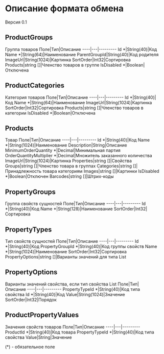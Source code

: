 # Описание формата обмена
Версия 0.1

## ProductGroups
Группа товаров
Поле|Тип|Описание
----|---|---------
Id *|String(40)|Код
Name *|String(64)|Наименование
ParentGroupId|String(40)|Код родителя
ImageUrl|String(1024)|Картинка
SortOrder|Int32|Сортировка
Products|string []|Членство товаров в группе
IsDisabled *|Boolean|Отключена

## ProductCategories
Категория товаров
Поле|Тип|Описание
----|---|---------
Id *|String(40)|Код
Name *|String(64)|Наименование
ImageUrl|String(1024)|Картинка
SortOrder|Int32|Сортировка
Products|string []|Членство товаров в категории
IsDisabled *|Boolean|Отключена

## Products
Товар
Поле|Тип|Описание
----|---|---------
Id *|String(40)|Код
Name *|String(1024)|Наименование
Description|String|Описание
MinimumOrderQuantity *|Decimal|Минимальная партия
OrderQuantityMultiplier *|Decimal|Множитель заказанного количества
ImageUrl|String(1024)|Картинка
Properties|string []|Свойства
Groups|string []|Членство товара в группах
Categories|string []|Принадлежность товара категориям
Images|string []|Картинки
IsDisabled *|Boolean|Отключен
Barcodes|string []|Штрих-коды

## PropertyGroups
Группа свойств сущностей
Поле|Тип|Описание
----|---|---------
Id *|String(40)|Код
Name *|String(128)|Наименование
SortOrder|Int32|Сортировка

## PropertyTypes
Тип свойств сущностей
Поле|Тип|Описание
----|---|---------
Id *|String(40)|Код
PropertyGroupId *|String(40)|Код группы свойств
Name *|String(1024)|Наименование
SortOrder|Int32|Сортировка
PropertyOptions|string []|Варианты значений для типа List

## PropertyOptions
Варианты значений свойства, если тип свойства List
Поле|Тип|Описание
----|---|---------
PropertyTypeId *|String(40)|Код типа свойства
Id *|String(40)|Код
Value|String(1024)|Значение
SortOrder|Int32|Порядок

## ProductPropertyValues
Значения свойств товаров
Поле|Тип|Описание
----|---|---------
ProductId *|String(40)|Код товара
PropertyTypeId *|String(40)|Код типа свойства
Value|String|Значение

(*) - обязательное поле
